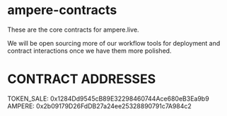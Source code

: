 # ampere-contracts

These are the core contracts for ampere.live.

We will be open sourcing more of our workflow tools for deployment and contract interactions once we have them more polished.

# CONTRACT ADDRESSES

TOKEN_SALE: 0x1284Dd9545cB89E32298460744Ace680eB3Ea9b9
AMPERE: 0x2b09179D26FdDB27a24ee25328890791c7A984c2
